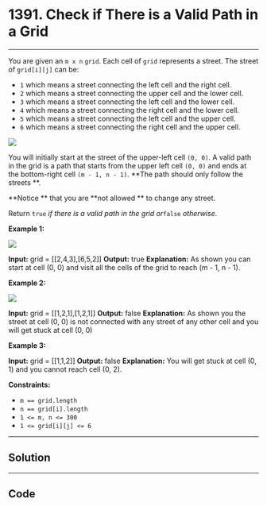 # 1391. Check if There is a Valid Path in a Grid

---

You are given an `m x n` `grid`. Each cell of `grid` represents a street. The street of `grid[i][j]` can be:

  * `1` which means a street connecting the left cell and the right cell.
  * `2` which means a street connecting the upper cell and the lower cell.
  * `3` which means a street connecting the left cell and the lower cell.
  * `4` which means a street connecting the right cell and the lower cell.
  * `5` which means a street connecting the left cell and the upper cell.
  * `6` which means a street connecting the right cell and the upper cell.

![](https://assets.leetcode.com/uploads/2020/03/05/main.png)

You will initially start at the street of the upper-left cell `(0, 0)`. A valid path in the grid is a path that starts from the upper left cell `(0, 0)` and ends at the bottom-right cell `(m - 1, n - 1)`. **The path should only follow the streets **.

**Notice ** that you are **not allowed ** to change any street.

Return `true` _if there is a valid path in the grid or_`false` _otherwise_.

 

**Example 1:**

![](https://assets.leetcode.com/uploads/2020/03/05/e1.png)


**Input:** grid = [[2,4,3],[6,5,2]]
**Output:** true
**Explanation:** As shown you can start at cell (0, 0) and visit all the cells of the grid to reach (m - 1, n - 1).


**Example 2:**

![](https://assets.leetcode.com/uploads/2020/03/05/e2.png)


**Input:** grid = [[1,2,1],[1,2,1]]
**Output:** false
**Explanation:** As shown you the street at cell (0, 0) is not connected with any street of any other cell and you will get stuck at cell (0, 0)


**Example 3:**


**Input:** grid = [[1,1,2]]
**Output:** false
**Explanation:** You will get stuck at cell (0, 1) and you cannot reach cell (0, 2).


 

**Constraints:**

  * `m == grid.length`
  * `n == grid[i].length`
  * `1 <= m, n <= 300`
  * `1 <= grid[i][j] <= 6`

---

## Solution



---

## Code
```python


```